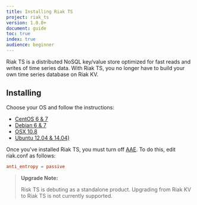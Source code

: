 ```yaml
---
title: Installing Riak TS
project: riak_ts
version: 1.0.0+
document: guide
toc: true
index: true
audience: beginner
---
```


[AAE]: http://docs.basho.com/riak/latest/theory/concepts/aae/
[Centos]: http
[Debian]: http
[OSX]: http
[Ubuntu]: http


Riak TS is a distributed NoSQL key/value store optimized for fast reads and writes of time series data. With Riak TS, you no longer have to build your own time series database on Riak KV.
 

## Installing

Choose your OS and follow the instructions:

* [CentOS 6 & 7][Centos]
* [Debian 6 & 7][Debian]
* [OSX 10.8][OSX]
* [Ubuntu 12.04 & 14.04)][Ubuntu]


Once you've installed Riak TS, you must turn off [AAE][AAE]. To do this, edit riak.conf as follows:

```riak.conf
anti_entropy = passive
```

>**Upgrade Note:** 
>
>Risk TS is debuting as a standalone product. Upgrading from Riak KV to Riak TS is not currently supported.
